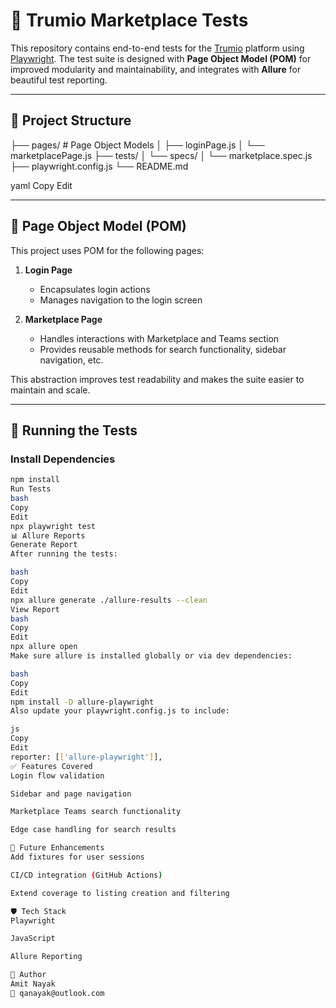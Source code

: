 # 🧪 Trumio Marketplace Tests

This repository contains end-to-end tests for the [Trumio](https://app.trumio.ai) platform using [Playwright](https://playwright.dev/). The test suite is designed with **Page Object Model (POM)** for improved modularity and maintainability, and integrates with **Allure** for beautiful test reporting.

---

## 📁 Project Structure

├── pages/ # Page Object Models
│ ├── loginPage.js
│ └── marketplacePage.js
├── tests/
│ └── specs/
│ └── marketplace.spec.js
├── playwright.config.js
└── README.md

yaml
Copy
Edit

---

## 🧱 Page Object Model (POM)

This project uses POM for the following pages:

1. **Login Page**
   - Encapsulates login actions
   - Manages navigation to the login screen

2. **Marketplace Page**
   - Handles interactions with Marketplace and Teams section
   - Provides reusable methods for search functionality, sidebar navigation, etc.

This abstraction improves test readability and makes the suite easier to maintain and scale.

---

## 🧪 Running the Tests

### Install Dependencies

```bash
npm install
Run Tests
bash
Copy
Edit
npx playwright test
📊 Allure Reports
Generate Report
After running the tests:

bash
Copy
Edit
npx allure generate ./allure-results --clean
View Report
bash
Copy
Edit
npx allure open
Make sure allure is installed globally or via dev dependencies:

bash
Copy
Edit
npm install -D allure-playwright
Also update your playwright.config.js to include:

js
Copy
Edit
reporter: [['allure-playwright']],
✅ Features Covered
Login flow validation

Sidebar and page navigation

Marketplace Teams search functionality

Edge case handling for search results

🧠 Future Enhancements
Add fixtures for user sessions

CI/CD integration (GitHub Actions)

Extend coverage to listing creation and filtering

🛡️ Tech Stack
Playwright

JavaScript

Allure Reporting

📌 Author
Amit Nayak
📧 qanayak@outlook.com

